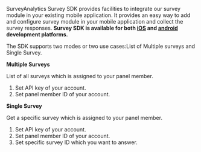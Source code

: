 SurveyAnalytics  Survey SDK provides facilities to integrate our survey module in your existing mobile application. It provides an easy way to add and configure survey module in your mobile application and collect the survey responses.
<b>Survey SDK is available for both <a href="https://github.com/surveyanalyticscorp/Mobile-SDK/tree/master/iOS">iOS</a> and <a href="https://github.com/surveyanalyticscorp/Mobile-SDK/tree/master/Android"> android</a> development platforms.</b> 

The SDK supports two modes or two use cases:List of Multiple surveys and Single Survey.
<p><b>Multiple Surveys</b></p>
List of all surveys which is assigned to your panel member.
<ol><li>Set API key of your account.</li>
<li>Set panel member ID of your account.</li></ol>
<p><b>Single Survey</b></p>
Get a specific survey which is assigned to your panel member.
<ol><li>Set API key of your account.</li>
<li>Set panel member ID of your account.</li>
<li>Set specific survey ID which you want to answer.</li></ol>


